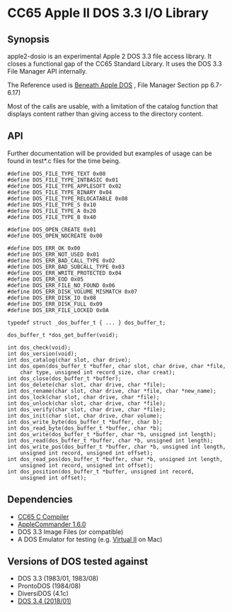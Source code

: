 # CC65 Apple II DOS 3.3 I/O Library

## Synopsis

apple2-dosio is an experimental Apple 2 DOS 3.3 file access library. It closes a functional gap of the CC65 Standard Library. It uses the DOS 3.3 File Manager API internally.

The Reference used is [Beneath Apple DOS](https://mirrors.apple2.org.za/Apple%20II%20Documentation%20Project/Books/Beneath%20Apple%20DOS.pdf) , File Manager Section pp 6.7-6.17)

Most of the calls are usable, with a limitation of the catalog function that displays content rather than giving access to the directory content.


## API

Further documentation will be provided but examples of usage can be found in test*.c files for the time being.

```
#define DOS_FILE_TYPE_TEXT 0x00
#define DOS_FILE_TYPE_INTBASIC 0x01
#define DOS_FILE_TYPE_APPLESOFT 0x02
#define DOS_FILE_TYPE_BINARY 0x04
#define DOS_FILE_TYPE_RELOCATABLE 0x08
#define DOS_FILE_TYPE_S 0x10
#define DOS_FILE_TYPE_A 0x20
#define DOS_FILE_TYPE_B 0x40

#define DOS_OPEN_CREATE 0x01
#define DOS_OPEN_NOCREATE 0x00

#define DOS_ERR_OK 0x00
#define DOS_ERR_NOT_USED 0x01
#define DOS_ERR_BAD_CALL_TYPE 0x02
#define DOS_ERR_BAD_SUBCALL_TYPE 0x03
#define DOS_ERR_WRITE_PROTECTED 0x04
#define DOS_ERR_EOD 0x05
#define DOS_ERR_FILE_NO_FOUND 0x06
#define DOS_ERR_DISK_VOLUME_MISMATCH 0x07
#define DOS_ERR_DISK_IO 0x08
#define DOS_ERR_DISK_FULL 0x09
#define DOS_ERR_FILE_LOCKED 0x0A

typedef struct _dos_buffer_t { ... } dos_buffer_t;

dos_buffer_t *dos_get_buffer(void);

int dos_check(void);
int dos_version(void);
int dos_catalog(char slot, char drive);
int dos_open(dos_buffer_t *buffer, char slot, char drive, char *file, 
    char type, unsigned int record_size, char creat);
int dos_close(dos_buffer_t *buffer);
int dos_delete(char slot, char drive, char *file);
int dos_rename(char slot, char drive, char *file, char *new_name);
int dos_lock(char slot, char drive, char *file);
int dos_unlock(char slot, char drive, char *file);
int dos_verify(char slot, char drive, char *file);
int dos_init(char slot, char drive, char volume);
int dos_write_byte(dos_buffer_t *buffer, char b);
int dos_read_byte(dos_buffer_t *buffer, char *b);
int dos_write(dos_buffer_t *buffer, char *b, unsigned int length);
int dos_read(dos_buffer_t *buffer, char *b, unsigned int length);
int dos_write_pos(dos_buffer_t *buffer, char *b, unsigned int length, 
    unsigned int record, unsigned int offset);
int dos_read_pos(dos_buffer_t *buffer, char *b, unsigned int length, 
    unsigned int record, unsigned int offset);
int dos_position(dos_buffer_t *buffer, unsigned int record, 
    unsigned int offset);
```

## Dependencies

- [CC65 C Compiler](https://github.com/cc65/cc65)
- [AppleCommander 1.6.0](https://github.com/AppleCommander/AppleCommander)
- DOS 3.3 Image Files (or compatible)
- A DOS Emulator for testing (e.g. [Virtual II](https://www.virtualii.com) on Mac)

## Versions of DOS tested against

- DOS 3.3 (1983/01, 1983/08)
- ProntoDOS (1984/08)
- DiversiDOS (4.1c)
- [DOS 3.4 (2018/01)](https://brutaldeluxe.fr/projects/dos34/index.html)
